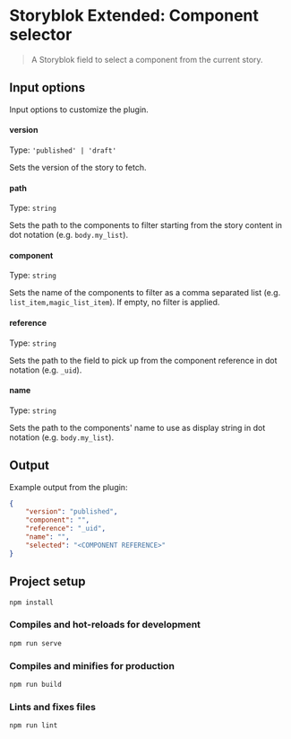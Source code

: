 # Storyblok Extended: Component selector

> A Storyblok field to select a component from the current story.

## Input options

Input options to customize the plugin.

#### version

Type: `'published' | 'draft'`

Sets the version of the story to fetch.

#### path

Type: `string`

Sets the path to the components to filter starting from the story content in dot notation (e.g. `body.my_list`).

#### component

Type: `string`

Sets the name of the components to filter as a comma separated list (e.g. `list_item,magic_list_item`). If empty, no filter is applied.

#### reference

Type: `string`

Sets the path to the field to pick up from the component reference in dot notation (e.g. `_uid`).

#### name

Type: `string`

Sets the path to the components' name to use as display string in dot notation (e.g. `body.my_list`).

## Output

Example output from the plugin:

```JSON
{
	"version": "published",
	"component": "",
	"reference": "_uid",
	"name": "",
	"selected": "<COMPONENT REFERENCE>"
}
```

## Project setup

```
npm install
```

### Compiles and hot-reloads for development

```
npm run serve
```

### Compiles and minifies for production

```
npm run build
```

### Lints and fixes files

```
npm run lint
```
